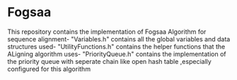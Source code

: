 # Fogsaa
This repository contains the implementation of Fogsaa Algorithm for sequence alignment-
"Variables.h" contains all the global variables and data structures used-
"UtilityFunctions.h" contains the helper functions that the ALigning algorithm uses-
"PriorityQueue.h" contains the implementation of the priority queue with seperate chain like open hash table ,especially configured for this algorithm

